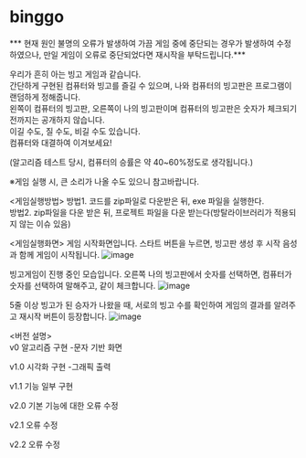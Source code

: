 # binggo
  
*** 현재 원인 불명의 오류가 발생하여 가끔 게임 중에 중단되는 경우가 발생하여 수정하였으나, 만일 게임이 오류로 중단되었다면 재시작을 부탁드립니다.***

우리가 흔히 아는 빙고 게임과 같습니다.  
간단하게 구현된 컴퓨터와 빙고를 즐길 수 있으며, 나와 컴퓨터의 빙고판은 프로그램이 랜덤하게 정해줍니다.  
왼쪽이 컴퓨터의 빙고판, 오른쪽이 나의 빙고판이며 컴퓨터의 빙고판은 숫자가 체크되기 전까지는 공개하지 않습니다.  
이길 수도, 질 수도, 비길 수도 있습니다.  
컴퓨터와 대결하여 이겨보세요!  
  
(알고리즘 테스트 당시, 컴퓨터의 승률은 약 40~60%정도로 생각됩니다.)
  
※게임 실행 시, 큰 소리가 나올 수도 있으니 참고바랍니다.

<게임실행방법>
방법1. 코드를 zip파일로 다운받은 뒤, exe 파일을 실행한다.  
방법2. zip파일을 다운 받은 뒤, 프로젝트 파일을 다운 받는다(방탈라이브러리가 적용되지 않는 이슈 있음)
  
  
  
<게임실행화면>
게임 시작화면입니다. 스타트 버튼을 누르면, 빙고판 생성 후 시작 음성과 함께 게임이 시작됩니다.
![image](https://user-images.githubusercontent.com/39291723/137727216-9e1ea683-ca01-47af-8cf6-7afc0dfad74c.png)
  
빙고게임이 진행 중인 모습입니다. 오른쪽 나의 빙고판에서 숫자를 선택하면, 컴퓨터가 숫자를 선택하여 말해주고, 같이 체크합니다.
![image](https://user-images.githubusercontent.com/39291723/137725421-3391eb0d-d8c3-4040-b7d6-7b83ac63b029.png)
   
5줄 이상 빙고가 된 승자가 나왔을 때, 서로의 빙고 수를 확인하여 게임의 결과를 알려주고 재시작 버튼이 등장합니다.
![image](https://user-images.githubusercontent.com/39291723/137725792-2596ec11-a854-4189-bbbb-b40d7592b811.png)
  
  
  
  
  
<버전 설명>  
v0 알고리즘 구현
-문자 기반 화면
  
v1.0 시각화 구현
-그래픽 출력
  
v1.1 기능 일부 구현
  
v2.0 기본 기능에 대한 오류 수정
  
v2.1 오류 수정

v2.2 오류 수정

